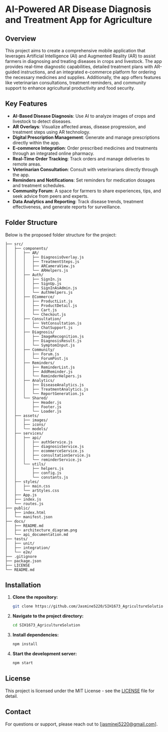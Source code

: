 # **AI-Powered AR Disease Diagnosis and Treatment App for Agriculture**

## **Overview**
This project aims to create a comprehensive mobile application that leverages Artificial Intelligence (AI) and Augmented Reality (AR) to assist farmers in diagnosing and treating diseases in crops and livestock. The app provides real-time diagnostic capabilities, detailed treatment plans with AR-guided instructions, and an integrated e-commerce platform for ordering the necessary medicines and supplies. Additionally, the app offers features like veterinarian consultations, treatment reminders, and community support to enhance agricultural productivity and food security.

## **Key Features**
- **AI-Based Disease Diagnosis**: Use AI to analyze images of crops and livestock to detect diseases.
- **AR Overlays**: Visualize affected areas, disease progression, and treatment steps using AR technology.
- **Digital Prescription Management**: Generate and manage prescriptions directly within the app.
- **E-commerce Integration**: Order prescribed medicines and treatments through an integrated online pharmacy.
- **Real-Time Order Tracking**: Track orders and manage deliveries to remote areas.
- **Veterinarian Consultation**: Consult with veterinarians directly through the app.
- **Reminders and Notifications**: Set reminders for medication dosages and treatment schedules.
- **Community Forum**: A space for farmers to share experiences, tips, and seek advice from peers and experts.
- **Data Analytics and Reporting**: Track disease trends, treatment effectiveness, and generate reports for surveillance.

## **Folder Structure**
Below is the proposed folder structure for the project:
```
├── src/
│   ├── components/
│   │   ├── AR/
│   │   │   ├── DiagnosisOverlay.js
│   │   │   ├── TreatmentSteps.js
│   │   │   ├── ARCameraView.js
│   │   │   └── ARHelpers.js
│   │   ├── Auth/
│   │   │   ├── SignIn.js
│   │   │   ├── SignUp.js
│   │   │   ├── SignInAsAdmin.js
│   │   │   └── AuthHelpers.js
│   │   ├── ECommerce/
│   │   │   ├── ProductList.js
│   │   │   ├── ProductDetail.js
│   │   │   ├── Cart.js
│   │   │   └── Checkout.js
│   │   ├── Consultation/
│   │   │   ├── VetConsultation.js
│   │   │   └── ChatSupport.js
│   │   ├── Diagnosis/
│   │   │   ├── ImageRecognition.js
│   │   │   ├── DiagnosisResult.js
│   │   │   └── SymptomInput.js
│   │   ├── Community/
│   │   │   ├── Forum.js
│   │   │   └── ForumPost.js
│   │   ├── Reminders/
│   │   │   ├── ReminderList.js
│   │   │   ├── AddReminder.js
│   │   │   └── ReminderHelpers.js
│   │   ├── Analytics/
│   │   │   ├── DiseaseAnalytics.js
│   │   │   ├── TreatmentAnalytics.js
│   │   │   └── ReportGeneration.js
│   │   └── Shared/
│   │       ├── Header.js
│   │       ├── Footer.js
│   │       └── Loader.js
│   ├── assets/
│   │   ├── images/
│   │   ├── icons/
│   │   └── models/
│   ├── services/
│   │   ├── api/
│   │   │   ├── authService.js
│   │   │   ├── diagnosisService.js
│   │   │   ├── ecommerceService.js
│   │   │   ├── consultationService.js
│   │   │   └── reminderService.js
│   │   └── utils/
│   │       ├── helpers.js
│   │       ├── config.js
│   │       └── constants.js
│   ├── styles/
│   │   ├── main.css
│   │   └── arStyles.css
│   ├── App.js
│   ├── index.js
│   └── routes.js
├── public/
│   ├── index.html
│   └── manifest.json
├── docs/
│   ├── README.md
│   ├── architecture_diagram.png
│   └── api_documentation.md
├── tests/
│   ├── unit/
│   ├── integration/
│   └── e2e/
├── .gitignore
├── package.json
├── LICENSE
└── README.md
```

## **Installation**
1. **Clone the repository:**
   ```sh
   git clone https://github.com/Jasmine5220/SIH1673_AgricultureSolution.git
   ```
2. **Navigate to the project directory:**
   ```sh
   cd SIH1673_AgricultureSolution
   ```
3. **Install dependencies:**
   ```sh
   npm install
   ```
4. **Start the development server:**
   ```sh
   npm start
   ```

## **License**
This project is licensed under the MIT License - see the [LICENSE](LICENSE) file for detail.

## **Contact**

For questions or support, please reach out to [jasminej5220@gmail.com].

